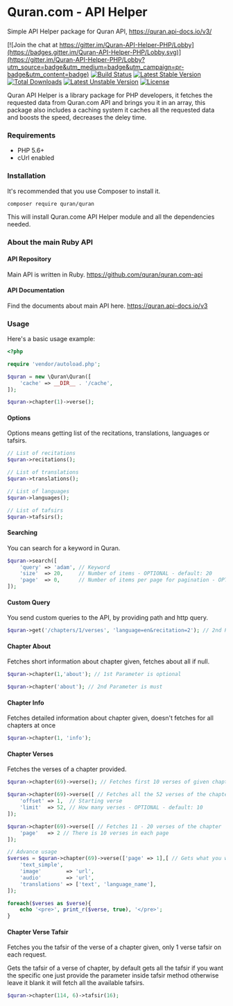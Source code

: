 Quran.com - API Helper
======================
Simple API Helper package for Quran API, https://quran.api-docs.io/v3/

[![Join the chat at https://gitter.im/Quran-API-Helper-PHP/Lobby](https://badges.gitter.im/Quran-API-Helper-PHP/Lobby.svg)](https://gitter.im/Quran-API-Helper-PHP/Lobby?utm_source=badge&utm_medium=badge&utm_campaign=pr-badge&utm_content=badge)
[![Build Status](https://travis-ci.org/theahmadzai/quran.svg?branch=master)](https://travis-ci.org/theahmadzai/quran)
[![Latest Stable Version](https://poser.pugx.org/quran/quran/v/stable)](https://packagist.org/packages/quran/quran)
[![Total Downloads](https://poser.pugx.org/quran/quran/downloads)](https://packagist.org/packages/quran/quran)
[![Latest Unstable Version](https://poser.pugx.org/quran/quran/v/unstable)](https://packagist.org/packages/quran/quran)
[![License](https://poser.pugx.org/quran/quran/license)](https://packagist.org/packages/quran/quran)

Quran API Helper is a library package for PHP developers, it fetches the requested data from Quran.com API and brings you it in an array, this package also includes a caching system it caches all the requested data and boosts the speed, decreases the deley time.

### Requirements
- PHP 5.6+
- cUrl enabled

### Installation
It's recommended that you use Composer to install it.
```sh
composer require quran/quran
```
This will install Quran.come API Helper module and all the dependencies needed.

### About the main Ruby API
#### API Repository
Main API is written in Ruby. https://github.com/quran/quran.com-api

#### API Documentation
Find the documents about main API here. https://quran.api-docs.io/v3

### Usage
Here's a basic usage example:

```php
<?php

require 'vendor/autoload.php';

$quran = new \Quran\Quran([
    'cache' => __DIR__ . '/cache',
]);

$quran->chapter(1)->verse();
```

#### Options
Options means getting list of the recitations, translations, languages or tafsirs.

```php
// List of recitations
$quran->recitations();

// List of translations
$quran->translations();

// List of languages
$quran->languages();

// List of tafsirs
$quran->tafsirs();
```

#### Searching
You can search for a keyword in Quran.

```php
$quran->search([
    'query' => 'adam', // Keyword
    'size'  => 20,     // Number of items - OPTIONAL - default: 20
    'page'  => 0,      // Number of items per page for pagination - OPTIONAL - default: 0
]);
```

#### Custom Query
You send custom queries to the API, by providing path and http query.

```php
$quran->get('/chapters/1/verses', 'language=en&recitation=2'); // 2nd Parameter is optional
```

#### Chapter About
Fetches short information about chapter given, fetches about all if null.

```php
$quran->chapter(1,'about'); // 1st Parameter is optional

$quran->chapter('about'); // 2nd Parameter is must
```

#### Chapter Info
Fetches detailed information about chapter given, doesn't fetches for all chapters at once

```php
$quran->chapter(1, 'info');
```

#### Chapter Verses
Fetches the verses of a chapter provided.

```php
$quran->chapter(69)->verse(); // Fetches first 10 verses of given chapter

$quran->chapter(69)->verse([ // Fetches all the 52 verses of the chapter 69
    'offset' => 1,  // Starting verse
    'limit'  => 52, // How many verses - OPTIONAL - default: 10
]); 

$quran->chapter(69)->verse([ // Fetches 11 - 20 verses of the chapter
    'page'   => 2 // There is 10 verses in each page
]);

// Advance usage
$verses = $quran->chapter(69)->verse(['page' => 1],[ // Gets what you want, just add the parameters
    'text_simple',
    'image'        => 'url',
    'audio'        => 'url',
    'translations' => ['text', 'language_name'],
]);

foreach($verses as $verse){
    echo '<pre>', print_r($verse, true), '</pre>';
}
```

#### Chapter Verse Tafsir
Fetches you the tafsir of the verse of a chapter given, only 1 verse tafsir on each request.

Gets the tafsir of a verse of chapter, by default gets all the tafsir if you want the specific one just provide the parameter inside tafsir method otherwise leave it blank it will fetch all the available tafsirs.
 
```php
$quran->chapter(114, 6)->tafsir(16);
```

